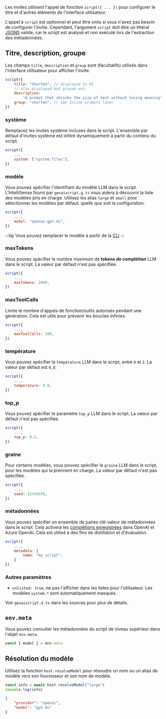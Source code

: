 Les invites utilisent l'appel de fonction `script({ ... })`
pour configurer le titre et d'autres éléments de l'interface utilisateur.

L'appel à `script` est optionnel et peut être omis si vous n'avez pas besoin de configurer l'invite.
Cependant, l'argument `script` doit être un littéral [JSON5](https://json5.org/) valide, car le script est analysé et non exécuté lors de l'extraction des métadonnées.

## Titre, description, groupe

Les champs `title`, `description` et `group` sont (facultatifs) utilisés dans l'interface utilisateur pour afficher l'invite.

```javascript
script({
    title: "Shorten", // displayed in UI
    // also displayed but grayed out:
    description:
        "A prompt that shrinks the size of text without losing meaning",
    group: "shorten", // see Inline prompts later
})
```

### système

Remplacez les invites système incluses dans le script. L'ensemble par défaut d'invites système est inféré dynamiquement à partir du contenu du script.

```js
script({
    ...
    system: ["system.files"],
})
```

### modèle

Vous pouvez spécifier l'identifiant du modèle LLM dans le script.
L'IntelliSense fourni par `genaiscript.g.ts` vous aidera à découvrir la liste des modèles pris en charge.
Utilisez les alias `large` et `small` pour sélectionner les modèles par défaut, quelle que soit la configuration.

```js
script({
    ...,
    model: "openai:gpt-4o",
})
```

:::tip
Vous pouvez remplacer le modèle à partir de la [CLI](../../../reference/reference/cli/)
:::

### maxTokens

Vous pouvez spécifier le nombre maximum de **tokens de complétion** LLM dans le script. La valeur par défaut n'est pas spécifiée.

```js
script({
    ...,
    maxTokens: 2000,
})
```

### maxToolCalls

Limite le nombre d'appels de fonction/outils autorisés pendant une génération. Cela est utile pour prévenir les boucles infinies.

```js
script({
    ...,
    maxToolCalls: 100,
})
```

### température

Vous pouvez spécifier la `température` LLM dans le script, entre `0` et `2`. La valeur par défaut est `0,8`.

```js
script({
    ...,
    temperature: 0.8,
})
```

### top\_p

Vous pouvez spécifier le paramètre `top_p` LLM dans le script. La valeur par défaut n'est pas spécifiée.

```js
script({
    ...,
    top_p: 0.5,
})
```

### graine

Pour certains modèles, vous pouvez spécifier la `graine` LLM dans le script, pour les modèles qui la prennent en charge. La valeur par défaut n'est pas spécifiée.

```js
script({
    ...,
    seed: 12345678,
})
```

### métadonnées

Vous pouvez spécifier un ensemble de paires clé-valeur de métadonnées dans le script. Cela activera les [complétions enregistrées](../../../reference/reference/scripts/stored-completions/) dans OpenAI et Azure OpenAI. Cela est utilisé à des fins de distillation et d'évaluation.

```js
script({
    ...,
    metadata: {
        name: "my_script",
    }
})
```

### Autres paramètres

* `unlisted: true`, ne pas l'afficher dans les listes pour l'utilisateur. Les modèles `system.*` sont automatiquement masqués.

Voir `genaiscript.d.ts` dans les sources pour plus de détails.

## `env.meta`

Vous pouvez consulter les métadonnées du script de niveau supérieur dans l'objet `env.meta`.

```js
const { model } = env.meta
```

## Résolution du modèle

Utilisez la fonction `host.resolveModel` pour résoudre un nom ou un alias de modèle vers son fournisseur et son nom de modèle.

```js wrap
const info = await host.resolveModel("large")
console.log(info)
```

```json
{
    "provider": "openai",
    "model": "gpt-4o"
}
```
